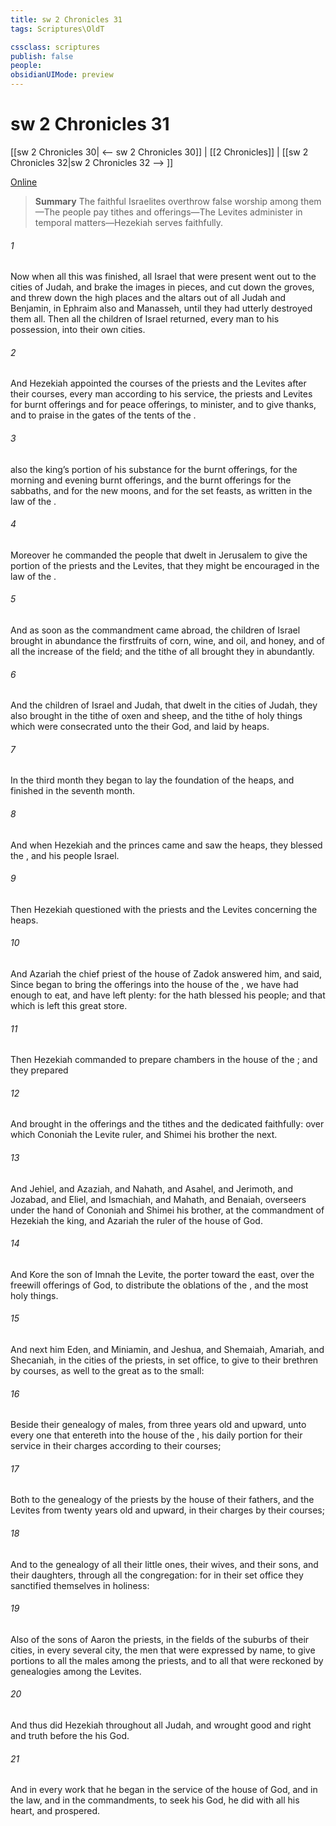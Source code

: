 ```yaml
---
title: sw 2 Chronicles 31
tags: Scriptures\OldT

cssclass: scriptures
publish: false
people:
obsidianUIMode: preview
---
```


# sw 2 Chronicles 31
[[sw 2 Chronicles 30| <-- sw 2 Chronicles 30]] | [[2 Chronicles]] | [[sw 2 Chronicles 32|sw 2 Chronicles 32 --> ]]

[Online](https://churchofjesuschrist.org/study/scriptures/ot/2-chr/31?lang=eng)

> __Summary__
The faithful Israelites overthrow false worship among them—The people pay tithes and offerings—The Levites administer in temporal matters—Hezekiah serves faithfully.

###### 1 
Now when all this was finished, all Israel that were present went out to the cities of Judah, and brake the images in pieces, and cut down the groves, and threw down the high places and the altars out of all Judah and Benjamin, in Ephraim also and Manasseh, until they had utterly destroyed them all. Then all the children of Israel returned, every man to his possession, into their own cities.

###### 2 
And Hezekiah appointed the courses of the priests and the Levites after their courses, every man according to his service, the priests and Levites for burnt offerings and for peace offerings, to minister, and to give thanks, and to praise in the gates of the tents of the .

###### 3 
 also the king’s portion of his substance for the burnt offerings,  for the morning and evening burnt offerings, and the burnt offerings for the sabbaths, and for the new moons, and for the set feasts, as  written in the law of the .

###### 4 
Moreover he commanded the people that dwelt in Jerusalem to give the portion of the priests and the Levites, that they might be encouraged in the law of the .

###### 5 
And as soon as the commandment came abroad, the children of Israel brought in abundance the firstfruits of corn, wine, and oil, and honey, and of all the increase of the field; and the tithe of all  brought they in abundantly.

###### 6 
And  the children of Israel and Judah, that dwelt in the cities of Judah, they also brought in the tithe of oxen and sheep, and the tithe of holy things which were consecrated unto the  their God, and laid  by heaps.

###### 7 
In the third month they began to lay the foundation of the heaps, and finished  in the seventh month.

###### 8 
And when Hezekiah and the princes came and saw the heaps, they blessed the , and his people Israel.

###### 9 
Then Hezekiah questioned with the priests and the Levites concerning the heaps.

###### 10 
And Azariah the chief priest of the house of Zadok answered him, and said, Since  began to bring the offerings into the house of the , we have had enough to eat, and have left plenty: for the  hath blessed his people; and that which is left  this great store.

###### 11 
Then Hezekiah commanded to prepare chambers in the house of the ; and they prepared 

###### 12 
And brought in the offerings and the tithes and the dedicated  faithfully: over which Cononiah the Levite  ruler, and Shimei his brother  the next.

###### 13 
And Jehiel, and Azaziah, and Nahath, and Asahel, and Jerimoth, and Jozabad, and Eliel, and Ismachiah, and Mahath, and Benaiah,  overseers under the hand of Cononiah and Shimei his brother, at the commandment of Hezekiah the king, and Azariah the ruler of the house of God.

###### 14 
And Kore the son of Imnah the Levite, the porter toward the east,  over the freewill offerings of God, to distribute the oblations of the , and the most holy things.

###### 15 
And next him  Eden, and Miniamin, and Jeshua, and Shemaiah, Amariah, and Shecaniah, in the cities of the priests, in  set office, to give to their brethren by courses, as well to the great as to the small:

###### 16 
Beside their genealogy of males, from three years old and upward,  unto every one that entereth into the house of the , his daily portion for their service in their charges according to their courses;

###### 17 
Both to the genealogy of the priests by the house of their fathers, and the Levites from twenty years old and upward, in their charges by their courses;

###### 18 
And to the genealogy of all their little ones, their wives, and their sons, and their daughters, through all the congregation: for in their set office they sanctified themselves in holiness:

###### 19 
Also of the sons of Aaron the priests,  in the fields of the suburbs of their cities, in every several city, the men that were expressed by name, to give portions to all the males among the priests, and to all that were reckoned by genealogies among the Levites.

###### 20 
And thus did Hezekiah throughout all Judah, and wrought  good and right and truth before the  his God.

###### 21 
And in every work that he began in the service of the house of God, and in the law, and in the commandments, to seek his God, he did  with all his heart, and prospered.

